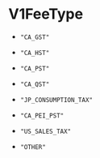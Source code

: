 
# V1FeeType


* `"CA_GST"`

* `"CA_HST"`

* `"CA_PST"`

* `"CA_QST"`

* `"JP_CONSUMPTION_TAX"`

* `"CA_PEI_PST"`

* `"US_SALES_TAX"`

* `"OTHER"`



